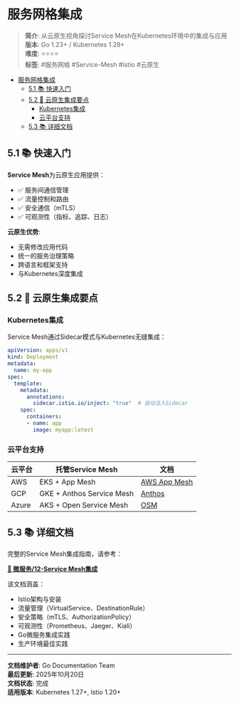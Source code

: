 ﻿# 服务网格集成

> **简介**: 从云原生视角探讨Service Mesh在Kubernetes环境中的集成与应用
> **版本**: Go 1.23+ / Kubernetes 1.28+  
> **难度**: ⭐⭐⭐⭐  
> **标签**: #服务网格 #Service-Mesh #Istio #云原生

<!-- TOC START -->
- [服务网格集成](#服务网格集成)
  - [5.1 📚 快速入门](#51--快速入门)
  - [5.2 🎯 云原生集成要点](#52--云原生集成要点)
    - [Kubernetes集成](#kubernetes集成)
    - [云平台支持](#云平台支持)
  - [5.3 📚 详细文档](#53--详细文档)
<!-- TOC END -->

## 5.1 📚 快速入门

**Service Mesh**为云原生应用提供：

- ✅ 服务间通信管理
- ✅ 流量控制和路由
- ✅ 安全通信（mTLS）
- ✅ 可观测性（指标、追踪、日志）

**云原生优势**:

- 无需修改应用代码
- 统一的服务治理策略
- 跨语言和框架支持
- 与Kubernetes深度集成

## 5.2 🎯 云原生集成要点

### Kubernetes集成

Service Mesh通过Sidecar模式与Kubernetes无缝集成：

```yaml
apiVersion: apps/v1
kind: Deployment
metadata:
  name: my-app
spec:
  template:
    metadata:
      annotations:
        sidecar.istio.io/inject: "true"  # 自动注入Sidecar
    spec:
      containers:
      - name: app
        image: myapp:latest
```

### 云平台支持

| 云平台 | 托管Service Mesh | 文档 |
|--------|------------------|------|
| AWS | EKS + App Mesh | [AWS App Mesh](https://aws.amazon.com/app-mesh/) |
| GCP | GKE + Anthos Service Mesh | [Anthos](https://cloud.google.com/anthos) |
| Azure | AKS + Open Service Mesh | [OSM](https://openservicemesh.io/) |

## 5.3 📚 详细文档

完整的Service Mesh集成指南，请参考：

**[📖 微服务/12-Service Mesh集成](../05-微服务架构/README.md)**

该文档涵盖：

- Istio架构与安装
- 流量管理（VirtualService、DestinationRule）
- 安全策略（mTLS、AuthorizationPolicy）
- 可观测性（Prometheus、Jaeger、Kiali）
- Go微服务集成实践
- 生产环境最佳实践

---

**文档维护者**: Go Documentation Team  
**最后更新**: 2025年10月20日  
**文档状态**: 完成  
**适用版本**: Kubernetes 1.27+, Istio 1.20+

